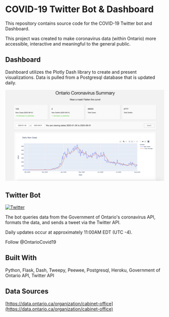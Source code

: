 # COVID-19 Twitter Bot & Dashboard  

This repository contains source code for the COVID-19 Twitter bot and Dashboard.

This project was created to make coronavirus data (within Ontario) more accessible, interactive and meaningful to the general public.

## Dashboard
Dashboard utilizes the Plotly Dash library to create and present visualizations. Data is pulled from a Postgresql database that is updated daily.

![](readme_imgs/dashboard_img.png)

## Twitter Bot

[![Twitter](https://img.shields.io/twitter/follow/andlukyane?label=Follow)](https://twitter.com/OntarioCovid19)

The bot queries data from the Government of Ontario's coronavirus API, formats the data, and sends a tweet via the Twitter API.

Daily updates occur at approximately 11:00AM EDT (UTC -4).

Follow @OntarioCovid19

## Built With
Python, Flask, Dash, Tweepy, Peewee, Postgresql, Heroku, Government of Ontario API, Twitter API

## Data Sources
[https://data.ontario.ca/organization/cabinet-office](https://data.ontario.ca/organization/cabinet-office)
